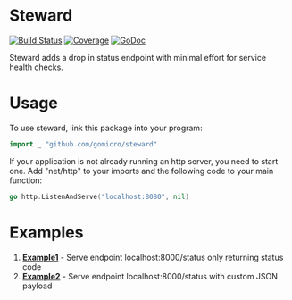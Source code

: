 # Steward
[![Build Status](https://travis-ci.org/gomicro/steward.svg)](https://travis-ci.org/gomicro/steward)
[![Coverage](http://gocover.io/_badge/github.com/gomicro/steward)](http://gocover.io/github.com/gomicro/steward)
[![GoDoc](https://godoc.org/github.com/gomicro/steward?status.png)](https://godoc.org/github.com/gomicro/steward)

Steward adds a drop in status endpoint with minimal effort for service health checks.

# Usage
To use steward, link this package into your program:
```go
import _ "github.com/gomicro/steward"
```

If your application is not already running an http server, you need to start one. Add "net/http" to your imports and the following code to your main function:
```go
go http.ListenAndServe("localhost:8080", nil)
```

# Examples
1. **[Example1](ext/examples/example1)** - Serve endpoint localhost:8000/status only returning status code
1. **[Example2](ext/examples/example2)** - Serve endpoint localhost:8000/status with custom JSON payload

